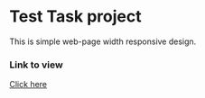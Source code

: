 # Test Task project

This is simple web-page width responsive design.

### Link to view

[Click here](https://masterluiji19.github.io/Test-Task/)
